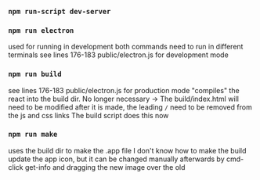 ### `npm run-script dev-server`
### `npm run electron`

used for running in development
both commands need to run in different terminals
see lines 176-183 public/electron.js for development mode

### `npm run build`

see lines 176-183 public/electron.js for production mode
"compiles" the react into the build dir. 
No longer necessary -> The build/index.html will need to be modified after it is made, the leading `/` need to be removed from the js and css links
The build script does this now

### `npm run make`

uses the build dir to make the .app file
I don't know how to make the build update the app icon, but it can be changed manually afterwards by cmd-click get-info and dragging the new image over the old